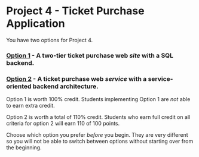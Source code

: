 Project 4 - Ticket Purchase Application
=======================================

You have two options for Project 4. 

### [Option 1](project4option1.md) - A two-tier ticket purchase web *site* with a SQL backend.

### [Option 2](project4option2.md) - A ticket purchase web *service* with a service-oriented backend architecture.

Option 1 is worth 100% credit. Students implementing Option 1 are *not* able to earn extra credit.

Option 2 is worth a total of 110% credit. Students who earn full credit on all criteria for option 2 will earn 110 of 100 points.

Choose which option you prefer *before* you begin. They are very different so you will not be able to switch between options without starting over from the beginning.
